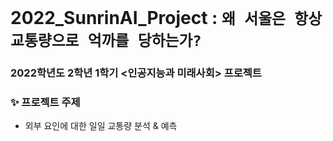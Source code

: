 # 2022_SunrinAI_Project : `왜 서울은 항상 교통량으로 억까를 당하는가?`
### 2022학년도 2학년 1학기 <인공지능과 미래사회> 프로젝트

### ✨ 프로젝트 주제
- 외부 요인에 대한 일일 교통량 분석 & 예측
